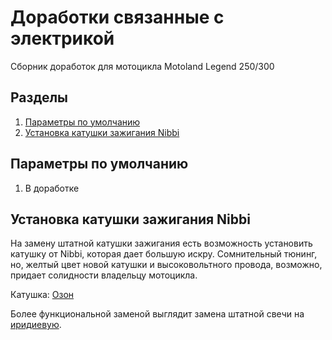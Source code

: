 # Доработки связанные с электрикой
Сборник доработок для мотоцикла Motoland Legend 250/300

## Разделы
1. [Параметры по умолчанию](#params)
2. [Установка катушки зажигания Nibbi](#nibbicoil)


## Параметры по умолчанию <a name="params"></a>

1. В доработке

## Установка катушки зажигания Nibbi <a name="nibbicoil"></a>

На замену штатной катушки зажигания есть возможность установить катушку от Nibbi, которая дает большую искру.
Сомнительный тюнинг, но, желтый цвет новой катушки и высоковольтного провода, возможно, придает солидности владельцу мотоцикла.

Катушка: [Озон](https://ozon.ru/t/ganXQa0)

Более функциональной заменой выглядит замена штатной свечи на [иридиевую](https://ozon.ru/t/DL9827A).
